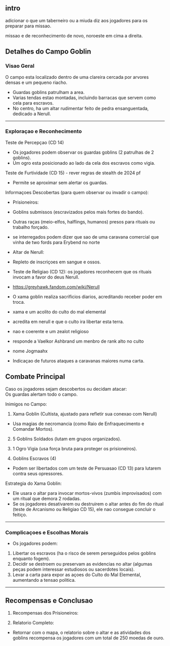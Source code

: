 ## intro

adicionar o que um taberneiro ou a miuda diz aos jogadores para os preparar
para missao.

missao e de reconhecimento de novo, noroeste em cima a direita.

## Detalhes do Campo Goblin

### Visao Geral

O campo esta localizado dentro de uma clareira cercada por arvores densas e um
pequeno riacho.

  * Guardas goblins patrulham a area.
  * Varias tendas estao montadas, incluindo barracas que servem como cela para escravos.
  * No centro, ha um altar rudimentar feito de pedra ensanguentada, dedicado a Nerull.

* * *

### Exploraçao e Reconhecimento

Teste de Percepçao (CD 14)

  * Os jogadores podem observar os guardas goblins (2 patrulhas de 2 goblins).
  * Um ogro esta posicionado ao lado da cela dos escravos como vigia.

Teste de Furtividade (CD 15) - rever regras de stealth de 2024 pf

  * Permite se aproximar sem alertar os guardas.

Informaçoes Descobertas (para quem observar ou invadir o campo):

  * Prisioneiros:  

  * Goblins submissos (escravizados pelos mais fortes do bando).
  * Outras raças (meio-elfos, halflings, humanos) presos para rituais ou trabalho forçado.

  * se interregados podem dizer que sao de uma caravana comercial que vinha de two fords para Erybend no norte

  * Altar de Nerull:  

  * Repleto de inscriçoes em sangue e ossos.
  * Teste de Religiao (CD 12): os jogadores reconhecem que os rituais invocam a favor do deus Nerull.

  * https://greyhawk.fandom.com/wiki/Nerull

  * O xama goblin realiza sacrificios diarios, acreditando receber poder em troca.

  * xama e um acolito do culto do mal elemental

  * acredita em nerull e que o culto ira libertar esta terra.
  * nao e coerente e um zealot religioso
  * responde a Vaelkor Ashbrand um menbro de rank alto no culto

  * nome Jogmaahx
  * Indicaçao de futuros ataques a caravanas maiores numa carta.

## Combate Principal

Caso os jogadores sejam descobertos ou decidam atacar:  
Os guardas alertam todo o campo.

Inimigos no Campo:

  1. Xama Goblin (Cultista, ajustado para refletir sua conexao com Nerull)  

  * Usa magias de necromancia (como Raio de Enfraquecimento e Comandar Mortos).

  2. 5 Goblins Soldados (lutam em grupos organizados).  

  3. 1 Ogro Vigia (usa força bruta para proteger os prisioneiros).  

  4. Goblins Escravos (4)  

  * Podem ser libertados com um teste de Persuasao (CD 13) para lutarem contra seus opressores.

Estrategia do Xama Goblin:

  * Ele usara o altar para invocar mortos-vivos (zumbis improvisados) com um ritual que demora 2 rodadas.
  * Se os jogadores desativarem ou destruirem o altar antes do fim do ritual (teste de Arcanismo ou Religiao CD 15), ele nao consegue concluir o feitiço.

* * *

### Complicaçoes e Escolhas Morais

  * Os jogadores podem:

  1. Libertar os escravos (ha o risco de serem perseguidos pelos goblins enquanto fogem).
  2. Decidir se destroem ou preservam as evidencias no altar (algumas peças podem interessar estudiosos ou sacerdotes locais).
  3. Levar a carta para expor as açoes do Culto do Mal Elemental, aumentando a tensao politica.

* * *

## Recompensas e Conclusao

  1. Recompensas dos Prisioneiros:  

  2. Relatorio Completo:  

  * Retornar com o mapa, o relatorio sobre o altar e as atividades dos goblins recompensa os jogadores com um total de 250 moedas de ouro.

























